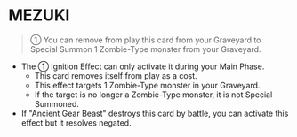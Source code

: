 
# MEZUKI  
> ① You can remove from play this card from your Graveyard to Special Summon 1 Zombie-Type monster from your Graveyard.

*   The ① Ignition Effect can only activate it during your Main Phase.
    *   This card removes itself from play as a cost.
    *   This effect targets 1 Zombie-Type monster in your Graveyard.
    *   If the target is no longer a Zombie-Type monster, it is not Special Summoned.
*   If "Ancient Gear Beast" destroys this card by battle, you can activate this effect but it resolves negated.

  